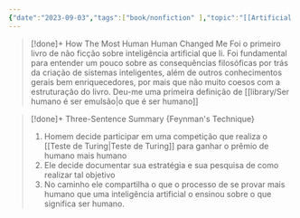 ```yaml
---
{"date":"2023-09-03","tags":["book/nonfiction" ],"topic":"[[Artificial Intelligence]]","start":"2018-06-15","finish":"2020-08-19","author":"[[Brian Christian]]","year":2011,"publish":true,"PassFrontmatter":true}
---
```


>[!done]+ How The Most Human Human Changed Me
>Foi o primeiro livro de não ficção sobre inteligência artificial que li. Foi fundamental para entender um pouco sobre as consequências filosóficas por trás da criação de sistemas inteligentes, além de outros conhecimentos gerais bem enriquecedores, por mais que não muito coesos com a estruturação do livro. Deu-me uma primeira definição de [[library/Ser humano é ser emulsão\|o que é ser humano]]

>[!done]+ Three-Sentence Summary {Feynman's Technique}
>1. Homem decide participar em uma competição que realiza o [[Teste de Turing\|Teste de Turing]] para ganhar o prêmio de humano mais humano
>2. Ele decide documentar sua estratégia e sua pesquisa de como realizar tal objetivo
>3. No caminho ele compartilha o que o processo de se provar mais humano que uma inteligência artificial o ensinou sobre o que significa ser humano.
